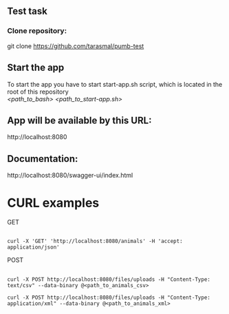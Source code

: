 
## Test task


### Clone repository:
git clone https://github.com/tarasmal/pumb-test

## **Start the app**
To start the app you have to start start-app.sh script, which is located in the root of this repository \
_<path_to_bash>_ _<path_to_start-app.sh>_ 
## App will be available by this URL: 
http://localhost:8080
## Documentation:
http://localhost:8080/swagger-ui/index.html

# CURL examples
GET 
##
```
curl -X 'GET' 'http://localhost:8080/animals' -H 'accept: application/json'
```

POST
##
```
curl -X POST http://localhost:8080/files/uploads -H "Content-Type: text/csv" --data-binary @<path_to_animals_csv>
```
```
curl -X POST http://localhost:8080/files/uploads -H "Content-Type: application/xml" --data-binary @<path_to_animals_xml>
```
